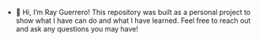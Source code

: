 - 👋 Hi, I’m Ray Guerrero!
This repository was built as a personal project to show what I have can do and what I have learned. Feel free to reach out and ask any questions you may have!


<!---
RayGuerrero02/RayGuerrero02 is a ✨ special ✨ repository because its `README.md` (this file) appears on your GitHub profile.
You can click the Preview link to take a look at your changes.
